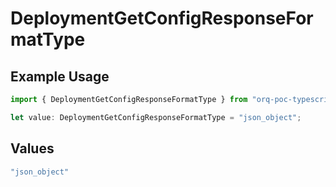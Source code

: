 # DeploymentGetConfigResponseFormatType

## Example Usage

```typescript
import { DeploymentGetConfigResponseFormatType } from "orq-poc-typescript/models/operations";

let value: DeploymentGetConfigResponseFormatType = "json_object";
```

## Values

```typescript
"json_object"
```